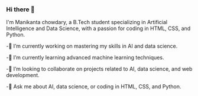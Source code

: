 ### Hi there 👋


I'm Manikanta chowdary, a B.Tech student specializing in Artificial Intelligence and Data Science, with a passion for coding in HTML, CSS, and Python.

-🔭 I’m currently working on mastering my skills in AI and data science.

-🌱 I’m currently learning advanced machine learning techniques.

-👯 I’m looking to collaborate on projects related to AI, data science, and web development.

-💬 Ask me about AI, data science, or coding in HTML, CSS, and Python.
